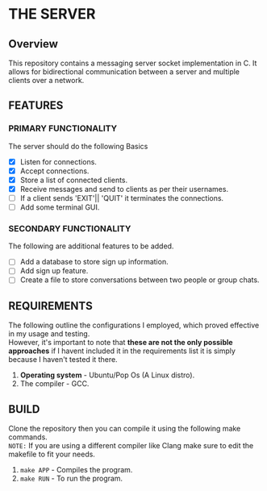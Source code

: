 # THE SERVER
## Overview
This repository contains a messaging server socket implementation in C. It allows for bidirectional communication between a server and multiple clients over a network.

## FEATURES
### PRIMARY FUNCTIONALITY
The server should do the following Basics<br>
* [x] Listen for connections.
* [x] Accept connections.
* [x] Store a list of connected clients.
* [x] Receive messages and send to clients as per their usernames.
* [ ] If a client sends 'EXIT'|| 'QUIT' it terminates the connections.
* [ ] Add some terminal GUI.

### SECONDARY FUNCTIONALITY
The following are additional features to be added.<br>
* [ ]  Add a database to store sign up information.
* [ ] Add sign up feature.
* [ ] Create a file to store conversations between two people or group chats.

## REQUIREMENTS
The following outline the configurations I employed, which proved effective in my usage and testing.<br> 
However, it's important to note that **these are not the only possible approaches** if I havent included it in the 
requirements list it is simply because I haven't tested it there.
1. **Operating system**  - Ubuntu/Pop Os (A Linux distro).
2. The compiler - GCC.

## BUILD 
Clone the repository then you can compile it using the following make commands.<br>
``NOTE:`` If you are using a different compiler like Clang make sure to edit the makefile to fit your needs.
1. `make APP` - Compiles the program.
2. `make RUN` - To run the program.
